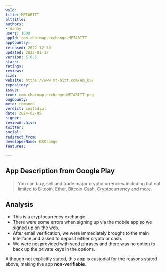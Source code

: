 ```yaml
---
wsId: 
title: METABITT
altTitle: 
authors:
- danny
users: 1000
appId: com.chainup.exchange.METABITT
appCountry: 
released: 2022-12-30
updated: 2023-01-17
version: 5.6.5
stars: 
ratings: 
reviews: 
size: 
website: https://www.mt-bitt.com/en_US/
repository: 
issue: 
icon: com.chainup.exchange.METABITT.png
bugbounty: 
meta: removed
verdict: custodial
date: 2024-02-05
signer: 
reviewArchive: 
twitter: 
social: 
redirect_from: 
developerName: KKOrange
features: 

---
```


## App Description from Google Play

> You can buy, sell and trade major cryptocurrencies including but not limited to Bitcoin, Ether, Bitcoin Cash, Cryptocurrency and more.

## Analysis 

- This is a cryptocurrency exchange. 
- There were some errors when signing up via the mobile app so we signed up on the web. 
- After email verification, we were immediately brought to the main interface and asked to deposit either crypto or cash. 
- We were not provided with seed phrases and there was no option to back up the private keys in the options.

Although not explicitly stated, this app is custodial for the reasons stated above, making the app **non-verifiable**.
